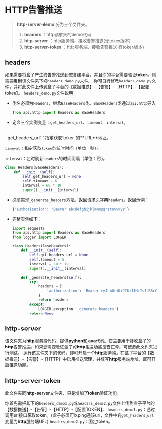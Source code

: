 # HTTP告警推送

> **http-server-demo** 分为三个文件夹。
>
> 1. **headers** ：http请求头的demo代码
> 2. **http-server** ：http服务端，接收告警推送(无token版本)
> 3. **http-server-token** ：http服务端，接收告警推送(有token版本)

## headers

如果需要将盒子产生的告警推送到您自建平台，并且你的平台需要验证**token**，则需要用到该文件夹下的`headers_demo.py`文件。
你可自行修改`headers_demo.py`文件，并将此文件上传到盒子平台的【数据推送】-【告警】-【HTTP】-【配置token】。
`headers_demo.py`文件说明：

- 类名必须为`Headers`，继承`BaseHeaders`类。`BaseHeaders`类通过`api.http`导入

  ```python
  from api.http import Headers as BaseHeaders
  ```

- 定义三个实例变量：`get_headers_url`、`timeout`、`interval`。


<br>
  ​	`get_headers_url`：指定获取`token`的**URL**地址。
  
  ​	`timeout`：指定获取`token`的超时时间（单位：秒）。
  
  ​	`interval`：定时刷新`headers`的时间间隔（单位：秒）。
  
  ```python
  class Headers(BaseHeaders):
      def __init__(self):
          self.get_headers_url = None
          self.timeout = 5  
          interval = 60 * 10
          super().__init__(interval)
  ```
  
- 必须实现`_generate_headers`方法。返回请求头字典`headers`。返回示例：

  
  ```python
  {'authorization': 'Bearer abcdefghijklmnopqrstuvwxyz'}
  ```


- 完整实例如下：

  ```python
  import requests
  from api.http import Headers as BaseHeaders
  from logger import LOGGER
  
  class Headers(BaseHeaders):
      def __init__(self):
          self.get_headers_url = None
          self.timeout = 5
          interval = 60 * 10
          super().__init__(interval)
  
      def _generate_headers(self):
          try:
              headers = {
                  'authorization': 'Bearer eyJhbGciOiJIUzI1NiIsInR5cCI6IkXXX'
              }
              return headers
          except:
              LOGGER.exception('_generate_headers')
          return None
  ```

## http-server

该文件夹为**http**服务端代码，提供**python**和**java**代码。它主要用于接收盒子的**http**告警推送。如果您需要验证盒子的**http**推送功能是否正常，可使用此文件夹进行测试。
运行该文件夹下的代码，即可开启一个**http**服务端。在盒子平台的【数据推送】-【告警】-【HTTP】中启用推送管理，并填写**http**服务端地址，即可开启推送功能。


## http-server-token

此文件夹同**http-server**文件夹，只是增加了**token**验证功能。

你首先需把其下的`headers_demo1.py`或`headers_demo2.py`文件上传到盒子平台的【数据推送】-【告警】-【HTTP】-【配置TOKEN】。
`headers_demo1.py`：通过调用url接口获取token。(盒子必须可以ping通该url，文件中的`get_headers_url`变量为**http**服务端URL)
`headers_demo2.py`：固定token。
